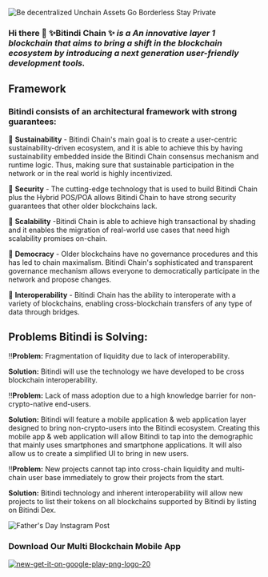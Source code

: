 ![Be decentralized Unchain Assets  Go Borderless  Stay Private](https://user-images.githubusercontent.com/91164084/193469304-1842c566-c827-4115-bdef-96a1999107bc.png)




### Hi there 👋 ✨Bitindi Chain ✨  *is a  An innovative layer 1 blockchain that aims to bring a shift in the blockchain ecosystem by introducing a next generation user-friendly development tools.*


## Framework

### Bitindi consists of an architectural framework with strong guarantees:


🦄 **Sustainability** - Bitindi Chain's main goal is to create a user-centric sustainability-driven ecosystem, and it is able to achieve this by having sustainability embedded inside the Bitindi Chain consensus mechanism and runtime logic. Thus, making sure that sustainable participation in the network or in the real world is highly incentivized.


🦄 **Security** - The cutting-edge technology that is used to build Bitindi Chain plus the Hybrid POS/POA allows Bitindi Chain to have strong security guarantees that other older blockchains lack.


🦄 **Scalability** -Bitindi Chain is able to achieve high transactional by shading and it enables the migration of real-world use cases that need high scalability promises on-chain.


🦄 **Democracy** - Older blockchains have no governance procedures and this has led to chain maximalism. Bitindi Chain's sophisticated and transparent governance mechanism allows everyone to democratically participate in the network and propose changes.


🦄 **Interoperability** - Bitindi Chain has the ability to interoperate with a variety of blockchains, enabling cross-blockchain transfers of any type of data through bridges.


## Problems Bitindi is Solving:

‼️**Problem:** Fragmentation of liquidity due to lack of interoperability.

**Solution:** Bitindi will use the technology we have developed to be cross blockchain interoperability.


‼️**Problem:** Lack of mass adoption due to a high knowledge barrier for non-crypto-native end-users. 

**Solution:** Bitindi will feature a mobile application & web application layer designed to bring non-crypto-users into the Bitindi ecosystem. Creating this mobile app & web application will allow Bitindi to tap into the demographic that mainly uses smartphones and smartphone applications. It will also allow us to create a simplified UI to bring in new users.


‼️**Problem:** New projects cannot tap into cross-chain liquidity and multi-chain user base immediately to grow their projects from the start. 

**Solution:** Bitindi technology and inherent interoperability will allow new projects to list their tokens on all blockchains supported by Bitindi by listing on Bitindi Dex.

![Father's Day Instagram Post ](https://user-images.githubusercontent.com/91164084/193707760-491e2bed-9962-4e2a-a1b4-1283b536ff93.png)


### Download Our Multi Blockchain Mobile App 
[![new-get-it-on-google-play-png-logo-20](https://user-images.githubusercontent.com/91164084/193707606-e58d8c8d-4189-45c5-a1e1-72718c2fd463.png)](https://play.google.com/store/apps/details?id=com.bitindi.wallet)





